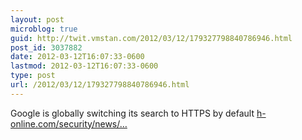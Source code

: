 ```yaml
---
layout: post
microblog: true
guid: http://twit.vmstan.com/2012/03/12/179327798840786946.html
post_id: 3037882
date: 2012-03-12T16:07:33-0600
lastmod: 2012-03-12T16:07:33-0600
type: post
url: /2012/03/12/179327798840786946.html
---
```

Google is globally switching its search to HTTPS by default <a href="http://www.h-online.com/security/news/item/Google-is-globally-switching-its-search-to-HTTPS-by-default-1468558.html">h-online.com/security/news/…</a>
